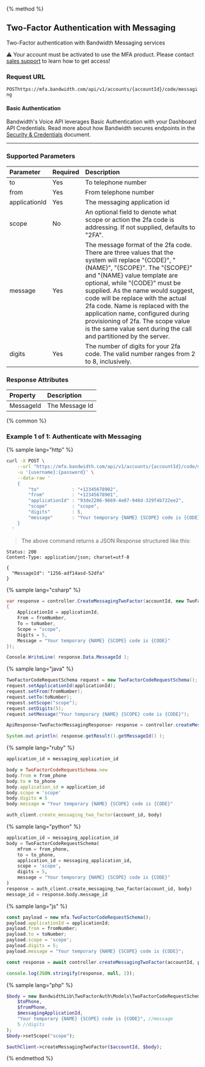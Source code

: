 {% method %}

## Two-Factor Authentication with Messaging
Two-Factor authentication with Bandwidth Messaging services

⚠️ Your account must be activated to use the MFA product. Please contact [sales support](https://www.bandwidth.com/talk-to-an-expert/) to learn how to get access!

### Request URL

<code class="post">POST</code>`https://mfa.bandwidth.com/api/v1/accounts/{accountId}/code/messaging`

#### Basic Authentication

Bandwidth's Voice API leverages Basic Authentication with your Dashboard API Credentials. Read more about how Bandwidth secures endpoints in the [Security & Credentials](../../../guides/accountCredentials.md) document.

---

### Supported Parameters

| Parameter | Required | Description |
|:--------------|:----------------------|:--|
| to            | Yes | To telephone number   |
| from          | Yes | From telephone number |
| applicationId | Yes | The messaging application id |
| scope         | No | An optional field to denote what scope or action the 2fa code is addressing. If not supplied, defaults to "2FA". |
| message | Yes | The message format of the 2fa code. There are three values that the system will replace "{CODE}", "{NAME}", "{SCOPE}". The "{SCOPE}" and "{NAME} value template are optional, while "{CODE}" must be supplied. As the name would suggest, code will be replace with the actual 2fa code. Name is replaced with the application name, configured during provisioning of 2fa. The scope value is the same value sent during the call and partitioned by the server. |
| digits | Yes | The number of digits for your 2fa code. The valid number ranges from 2 to 8, inclusively. |

### Response Attributes

| Property  | Description    |
|:----------|:---------------|
| MessageId | The Message Id |


{% common %}

### Example 1 of 1: Authenticate with Messaging

{% sample lang="http" %}

```bash
curl -X POST \
    --url "https://mfa.bandwidth.com/api/v1/accounts/{accountId}/code/messaging" \
    -u '{username}:{password}' \
    --data-raw '
    {
        "to"            : "+12345678902",
        "from"          : "+12345678901",
        "applicationId" : "93de2206-9669-4e07-948d-329f4b722ee2",
        "scope"         : "scope",
        "digits"        : 5,
        "message"       : "Your temporary {NAME} {SCOPE} code is {CODE}"
    }
  '
```
> The above command returns a JSON Response structured like this:

```http
Status: 200
Content-Type: application/json; charset=utf-8

{
  "MessageId": "1256-adf14asd-52dfa"
}
```

{% sample lang="csharp" %}

```csharp
var response = controller.CreateMessagingTwoFactor(accountId, new TwoFactorCodeRequestSchema
{
    ApplicationId = applicationId,
    From = fromNumber,
    To = toNumber,
    Scope = "scope",
    Digits = 5,
    Message = "Your temporary {NAME} {SCOPE} code is {CODE}"
});

Console.WriteLine( response.Data.MessageId );
```

{% sample lang="java" %}

```java
TwoFactorCodeRequestSchema request = new TwoFactorCodeRequestSchema();
request.setApplicationId(applicationId);
request.setFrom(fromNumber);
request.setTo(toNumber);
request.setScope("scope");
request.setDigits(5);
request.setMessage("Your temporary {NAME} {SCOPE} code is {CODE}");

ApiResponse<TwoFactorMessagingResponse> response = controller.createMessagingTwoFactor(accountId, request);

System.out.println( response.getResult().getMessageId() );
```

{% sample lang="ruby" %}

```ruby
application_id = messaging_application_id

body = TwoFactorCodeRequestSchema.new
body.from = from_phone
body.to = to_phone
body.application_id = application_id
body.scope = 'scope'
body.digits = 5
body.message = "Your temporary {NAME} {SCOPE} code is {CODE}"

auth_client.create_messaging_two_factor(account_id, body)
```

{% sample lang="python" %}

```python
application_id = messaging_application_id
body = TwoFactorCodeRequestSchema(
    mfrom = from_phone,
    to = to_phone,
    application_id = messaging_application_id,
    scope = 'scope',
    digits = 5,
    message = "Your temporary {NAME} {SCOPE} code is {CODE}"
)
response = auth_client.create_messaging_two_factor(account_id, body)
message_id = response.body.message_id
```

{% sample lang="js" %}

```js
const payload = new mfa.TwoFactorCodeRequestSchema();
payload.applicationId = applicationId;
payload.from = fromNumber;
payload.to = toNumber;
payload.scope = 'scope';
payload.digits = 5;
payload.message = "Your temporary {NAME} {SCOPE} code is {CODE}";

const response = await controller.createMessagingTwoFactor(accountId, payload);

console.log(JSON.stringify(response, null, 2));
```

{% sample lang="php" %}

```php
$body = new BandwidthLib\TwoFactorAuth\Models\TwoFactorCodeRequestSchema(
    $toPhone,
    $fromPhone,
    $messagingApplicationId,
    "Your temporary {NAME} {SCOPE} code is {CODE}", //message
    5 //digits
);
$body->setScope("scope");

$authClient->createMessagingTwoFactor($accountId, $body);
```

{% endmethod %}

